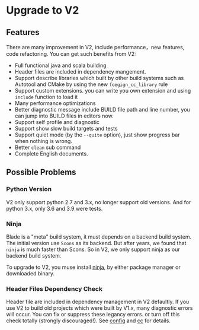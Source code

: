 # Upgrade to V2

## Features

There are many improvement in V2, include performance，new features, code refactoring. You can get such benefits from V2:

- Full functional java and scala building
- Header files are included in dependency mangement.
- Support describe libraries which built by other build systems such as Autotool and CMake by using the new `foegign_cc_library` rule
- Support custom extensions. you can write you own extension and using `include` function to load it
- Many performance optimizations
- Better diagnostic message include BUILD file path and line number, you can jump into BUILD files in editors now.
- Support self profile and diagnostic
- Support show slow build targets and tests
- Support quiet mode (by the `--quite` option), just show progress bar when nothing is wrong.
- Better `clean` sub command
- Complete English documents.

## Possible Problems

### Python Version

V2 only support python 2.7 and 3.x, no longer support old versions. And for python 3.x, only 3.6 and 3.9 were tests.

### Ninja

Blade is a "meta" build system, it must depends on a backend build system.
The initial version use `Scons` as its backend. But after years, we found that `ninja` is much faster than Scons.
So in V2, we only support ninja as our backend build system.

To upgrade to V2, you muse install [ninja](https://ninja-build.org/), by either package manager or downloaded binary.

### Header Files Dependency Check

Header file are included in dependency management in V2 defaultly.
If you use V2 to build old projects which were built by V1.x, many diagnostic errors will occur.
You can fix or suppress these legancy errors. or turn off this check totally (strongly discouraged!).
See [config](config.md) and [cc](build_rules/cc.md) for details.
